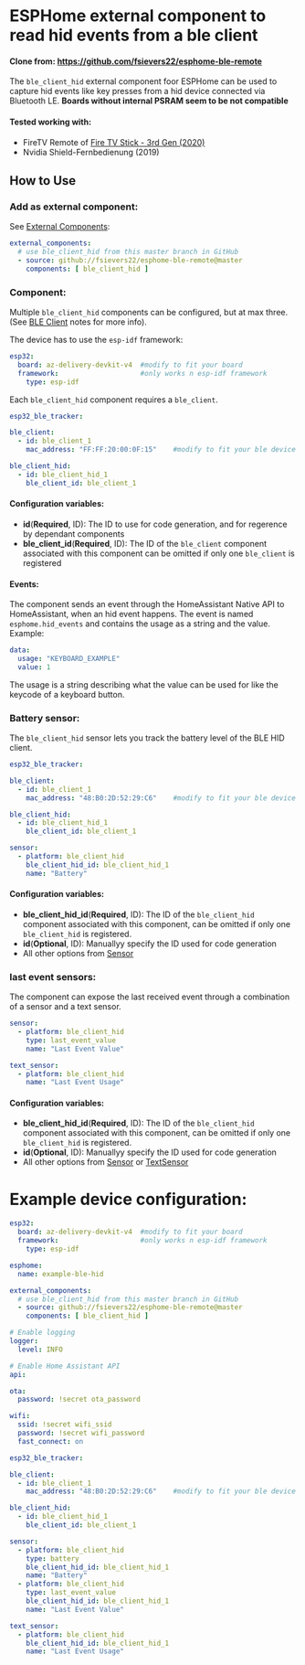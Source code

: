 # ESPHome external component to read hid events from a ble client

#### Clone from: https://github.com/fsievers22/esphome-ble-remote

The `ble_client_hid` external component foor ESPHome can be used to capture hid events like key presses from a hid device connected via Bluetooth LE.
**Boards without internal PSRAM seem to be not compatible**
#### Tested working with:
- FireTV Remote of [Fire TV Stick - 3rd Gen (2020)](https://developer.amazon.com/docs/fire-tv/device-specifications-fire-tv-streaming-media-player.html?v=ftvstickgen3)
- Nvidia Shield-Fernbedienung (2019) 

## How to Use
### Add as external component:
See [External Components](https://esphome.io/components/external_components.html):
```yaml
external_components:
  # use ble_client_hid from this master branch in GitHub
  - source: github://fsievers22/esphome-ble-remote@master
    components: [ ble_client_hid ]
```
### Component:
Multiple `ble_client_hid` components can be configured, but at max three. (See [BLE Client](https://esphome.io/components/ble_client.html) notes for more info).

The device has to use the `esp-idf` framework:
```yaml
esp32:
  board: az-delivery-devkit-v4  #modify to fit your board
  framework:                    #only works n esp-idf framework
    type: esp-idf
```
Each `ble_client_hid` component requires a `ble_client`.
```yaml
esp32_ble_tracker:            

ble_client:
  - id: ble_client_1
    mac_address: "FF:FF:20:00:0F:15"    #modify to fit your ble device

ble_client_hid:
  - id: ble_client_hid_1
    ble_client_id: ble_client_1
```
#### Configuration variables:
- **id**(**Required**, ID): The ID to use for code generation, and for regerence by dependant components
- **ble_client_id**(**Required**, ID): The ID of the `ble_client` component associated with this component can be omitted if only one `ble_client` is registered
#### Events:
The component sends an event through the HomeAssistant Native API to HomeAssistant, when an hid event happens.
The event is named `esphome.hid_events` and contains the usage as a string and the value.
Example:
```yaml
data:
  usage: "KEYBOARD_EXAMPLE"
  value: 1
```
The usage is a string describing what the value can be used for like the keycode of a keyboard button.

### Battery sensor:
The `ble_client_hid` sensor lets you track the battery level of the BLE HID client.
```yaml
esp32_ble_tracker:            

ble_client:
  - id: ble_client_1
    mac_address: "48:B0:2D:52:29:C6"    #modify to fit your ble device

ble_client_hid:
  - id: ble_client_hid_1
    ble_client_id: ble_client_1

sensor:
  - platform: ble_client_hid
    ble_client_hid_id: ble_client_hid_1
    name: "Battery"
```
#### Configuration variables:
- **ble_client_hid_id**(**Required**, ID): The ID of the `ble_client_hid` component associated with this component, can be omitted if only one `ble_client_hid` is registered.
- **id**(**Optional**, ID): Manuallyy specify the ID used for code generation
- All other options from [Sensor](https://esphome.io/components/sensor/index.html)

### last event sensors:
The component can expose the last received event through a combination of a sensor and a text sensor.

```yaml
sensor:
  - platform: ble_client_hid
    type: last_event_value
    name: "Last Event Value"

text_sensor:
  - platform: ble_client_hid
    name: "Last Event Usage"
```

#### Configuration variables:
- **ble_client_hid_id**(**Required**, ID): The ID of the `ble_client_hid` component associated with this component, can be omitted if only one `ble_client_hid` is registered.
- **id**(**Optional**, ID): Manuallyy specify the ID used for code generation
- All other options from [Sensor](https://esphome.io/components/sensor/index.html) or [TextSensor](https://esphome.io/components/text_sensor/index.html)

# Example device configuration:
```yaml
esp32:
  board: az-delivery-devkit-v4  #modify to fit your board
  framework:                    #only works n esp-idf framework
    type: esp-idf

esphome:
  name: example-ble-hid         

external_components:
  # use ble_client_hid from this master branch in GitHub
  - source: github://fsievers22/esphome-ble-remote@master
    components: [ ble_client_hid ]

# Enable logging
logger:
  level: INFO

# Enable Home Assistant API
api:

ota:
  password: !secret ota_password

wifi:
  ssid: !secret wifi_ssid
  password: !secret wifi_password
  fast_connect: on

esp32_ble_tracker:            

ble_client:
  - id: ble_client_1
    mac_address: "48:B0:2D:52:29:C6"    #modify to fit your ble device

ble_client_hid:
  - id: ble_client_hid_1
    ble_client_id: ble_client_1

sensor:
  - platform: ble_client_hid
    type: battery
    ble_client_hid_id: ble_client_hid_1
    name: "Battery"
  - platform: ble_client_hid
    type: last_event_value
    ble_client_hid_id: ble_client_hid_1
    name: "Last Event Value"

text_sensor:
  - platform: ble_client_hid
    ble_client_hid_id: ble_client_hid_1
    name: "Last Event Usage"
```
